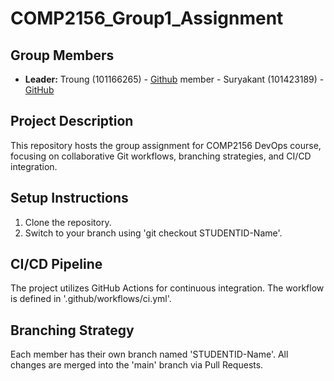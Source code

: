 # COMP2156_Group1_Assignment
## Group Members
- **Leader:** Troung (101166265) - [Github](https://github.com/entee8)
member - Suryakant (101423189) - [GitHub](https://github.com/Suryakant0003)
## Project Description
This repository hosts the group assignment for COMP2156 DevOps course, focusing on collaborative Git workflows, branching strategies, and CI/CD integration.
## Setup Instructions
1. Clone the repository.
2. Switch to your branch using 'git checkout STUDENTID-Name'.
## CI/CD Pipeline
The project utilizes GitHub Actions for continuous integration. The workflow is defined in '.github/workflows/ci.yml'.
## Branching Strategy
Each member has their own branch named 'STUDENTID-Name'. All changes are merged into the 'main' branch via Pull Requests.
